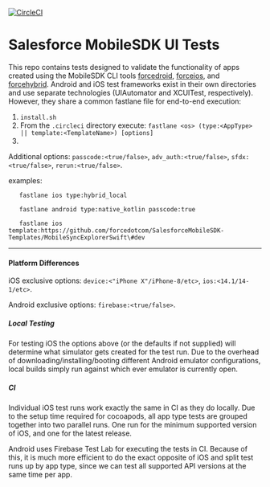 [![CircleCI](https://circleci.com/gh/forcedotcom/SalesforceMobileSDK-UITests/tree/master.svg?style=svg)](https://circleci.com/gh/forcedotcom/SalesforceMobileSDK-UITests/tree/master)

# Salesforce MobileSDK UI Tests

This repo contains tests designed to validate the functionality of apps created using the MobileSDK CLI tools [forcedroid](https://www.npmjs.com/package/forcedroid), [forceios](https://www.npmjs.com/package/forceios), and [forcehybrid](https://www.npmjs.com/package/forcehybrid).  Android and iOS test frameworks exist in their own directories and use separate technologies (UIAutomator and XCUITest, respectively).  However, they share a common fastlane file for end-to-end execution:
1.  `install.sh`
2.  From the `.circleci` directory execute: `fastlane <os> (type:<AppType> || template:<TemplateName>) [options]` 
3.  
Additional options: `passcode:<true/false>`, `adv_auth:<true/false>`, `sfdx:<true/false>`, `rerun:<true/false>`.

examples: 

       fastlane ios type:hybrid_local

       fastlane android type:native_kotlin passcode:true

       fastlane ios template:https://github.com/forcedotcom/SalesforceMobileSDK-Templates/MobileSyncExplorerSwift\#dev

----------

#### Platform Differences

iOS exclusive options: `device:<"iPhone X"/iPhone-8/etc>`, `ios:<14.1/14-1/etc>`.

Android exclusive options: `firebase:<true/false>`.

##### Local Testing
For testing iOS the options above (or the defaults if not supplied) will determine what simulator gets created for the test run.  Due to the overhead of downloading/installing/booting different Android emulator configurations, local builds simply run against which ever emulator is currently open.  

##### CI
Individual iOS test runs work exactly the same in CI as they do locally.  Due to the setup time required for cocoapods, all app type tests are grouped together into two parallel runs. One run for the minimum supported version of iOS, and one for the latest release.  

Android uses Firebase Test Lab for executing the tests in CI.  Because of this, it is much more efficient to do the exact opposite of iOS and split test runs up by app type, since we can test all supported API versions at the same time per app.
